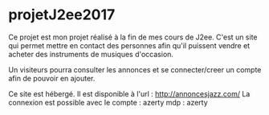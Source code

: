 # projetJ2ee2017

Ce projet est mon projet réalisé à la fin de mes cours de J2ee. C'est un site qui permet mettre en contact des personnes afin qu'il puissent vendre et acheter des instruments de musiques d'occasion. 

Un visiteurs pourra consulter les annonces et se connecter/creer un compte afin de pouvoir en ajouter.

Ce site est hébergé. Il est disponible à l'url : http://annoncesjazz.com/
La connexion est possible avec le compte : azerty mdp : azerty
